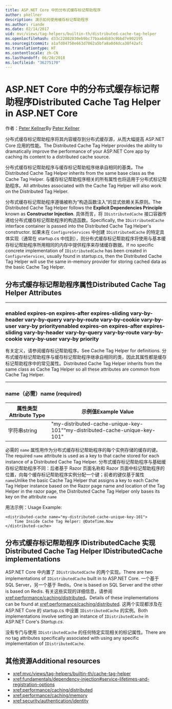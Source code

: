 ```yaml
---
title: ASP.NET Core 中的分布式缓存标记帮助程序
author: pkellner
description: 演示如何使用缓存标记帮助程序
ms.author: riande
ms.date: 02/14/2017
uid: mvc/views/tag-helpers/builtin-th/distributed-cache-tag-helper
ms.openlocfilehash: d33c22802030eb9bc77baa64b83c9bbd7e902195
ms.sourcegitcommit: a1afd04758e663d7062a5bfa8a0d4dca38f42afc
ms.translationtype: HT
ms.contentlocale: zh-CN
ms.lasthandoff: 06/20/2018
ms.locfileid: "36275170"
---
```

# <a name="distributed-cache-tag-helper-in-aspnet-core"></a><span data-ttu-id="23429-103">ASP.NET Core 中的分布式缓存标记帮助程序</span><span class="sxs-lookup"><span data-stu-id="23429-103">Distributed Cache Tag Helper in ASP.NET Core</span></span>

<span data-ttu-id="23429-104">作者：[Peter Kellner](http://peterkellner.net)</span><span class="sxs-lookup"><span data-stu-id="23429-104">By [Peter Kellner](http://peterkellner.net)</span></span> 

<span data-ttu-id="23429-105">分布式缓存标记帮助程序将其内容缓存到分布式缓存源，从而大幅提高 ASP.NET Core 应用的性能。</span><span class="sxs-lookup"><span data-stu-id="23429-105">The Distributed Cache Tag Helper provides the ability to dramatically improve the performance of your ASP.NET Core app by caching its content to a distributed cache source.</span></span>

<span data-ttu-id="23429-106">分布式缓存标记帮助程序与缓存标记帮助程序继承自相同的基类。</span><span class="sxs-lookup"><span data-stu-id="23429-106">The Distributed Cache Tag Helper inherits from the same base class as the Cache Tag Helper.</span></span> <span data-ttu-id="23429-107">与缓存标记帮助程序相关的所有属性也将适用于分布式标记帮助程序。</span><span class="sxs-lookup"><span data-stu-id="23429-107">All attributes associated with the Cache Tag Helper will also work on the Distributed Tag Helper.</span></span>

<span data-ttu-id="23429-108">分布式缓存标记帮助程序遵循被称为“构造函数注入”的显式依赖关系原则。</span><span class="sxs-lookup"><span data-stu-id="23429-108">The Distributed Cache Tag Helper follows the **Explicit Dependencies Principle** known as **Constructor Injection**.</span></span> <span data-ttu-id="23429-109">具体而言，将 `IDistributedCache` 接口容器传递给分布式缓存标记帮助程序的构造函数。</span><span class="sxs-lookup"><span data-stu-id="23429-109">Specifically, the `IDistributedCache` interface container is passed into the Distributed Cache Tag Helper's constructor.</span></span> <span data-ttu-id="23429-110">如果未在 `ConfigureServices` 中创建 `IDistributedCache` 的特定具体实现（通常在 startup.cs 中找到），则分布式缓存标记帮助程序将使用与基本缓存标记帮助程序所用相同的内存中提供程序来存储缓存数据。</span><span class="sxs-lookup"><span data-stu-id="23429-110">If no specific concrete implementation of `IDistributedCache` has been created in `ConfigureServices`, usually found in startup.cs, then the Distributed Cache Tag Helper will use the same in-memory provider for storing cached data as the basic Cache Tag Helper.</span></span>

## <a name="distributed-cache-tag-helper-attributes"></a><span data-ttu-id="23429-111">分布式缓存标记帮助程序属性</span><span class="sxs-lookup"><span data-stu-id="23429-111">Distributed Cache Tag Helper Attributes</span></span>

- - -

### <a name="enabled-expires-on-expires-after-expires-sliding-vary-by-header-vary-by-query-vary-by-route-vary-by-cookie-vary-by-user-vary-by-priority"></a><span data-ttu-id="23429-112">enabled expires-on expires-after expires-sliding vary-by-header vary-by-query vary-by-route vary-by-cookie vary-by-user vary-by priority</span><span class="sxs-lookup"><span data-stu-id="23429-112">enabled expires-on expires-after expires-sliding vary-by-header vary-by-query vary-by-route vary-by-cookie vary-by-user vary-by priority</span></span>

<span data-ttu-id="23429-113">有关定义，请参阅缓存标记帮助程序。</span><span class="sxs-lookup"><span data-stu-id="23429-113">See Cache Tag Helper for definitions.</span></span> <span data-ttu-id="23429-114">分布式缓存标记帮助程序与缓存标记帮助程序继承自相同的类，因此其属性都是缓存标记帮助程序中的常见属性。</span><span class="sxs-lookup"><span data-stu-id="23429-114">Distributed Cache Tag Helper inherits from the same class as Cache Tag Helper so all these attributes are common from Cache Tag Helper.</span></span>

- - -

### <a name="name-required"></a><span data-ttu-id="23429-115">name（必需）</span><span class="sxs-lookup"><span data-stu-id="23429-115">name (required)</span></span>

| <span data-ttu-id="23429-116">属性类型</span><span class="sxs-lookup"><span data-stu-id="23429-116">Attribute Type</span></span>    | <span data-ttu-id="23429-117">示例值</span><span class="sxs-lookup"><span data-stu-id="23429-117">Example Value</span></span>     |
|----------------   |----------------   |
| <span data-ttu-id="23429-118">字符串</span><span class="sxs-lookup"><span data-stu-id="23429-118">string</span></span>    | <span data-ttu-id="23429-119">"my-distributed-cache-unique-key-101"</span><span class="sxs-lookup"><span data-stu-id="23429-119">"my-distributed-cache-unique-key-101"</span></span>     |

<span data-ttu-id="23429-120">必需的 `name` 属性用作为分布式缓存标记帮助程序的每个实例存储的缓存的键。</span><span class="sxs-lookup"><span data-stu-id="23429-120">The required `name` attribute is used as a key to that cache stored for each instance of a Distributed Cache Tag Helper.</span></span> <span data-ttu-id="23429-121">分布式缓存标记帮助程序与基础缓存标记帮助程序不同：后者基于 Razor 页面名称和 Razor 页面中标记帮助程序的位置，向每个缓存标记帮助程序实例分配一个键；前者的键仅基于属性 `name`</span><span class="sxs-lookup"><span data-stu-id="23429-121">Unlike the basic Cache Tag Helper that assigns a key to each Cache Tag Helper instance based on the Razor page name and location of the Tag Helper in the razor page, the Distributed Cache Tag Helper only bases its key on the attribute `name`</span></span>

<span data-ttu-id="23429-122">用法示例：</span><span class="sxs-lookup"><span data-stu-id="23429-122">Usage Example:</span></span>

```cshtml
<distributed-cache name="my-distributed-cache-unique-key-101">
    Time Inside Cache Tag Helper: @DateTime.Now
</distributed-cache>
```

## <a name="distributed-cache-tag-helper-idistributedcache-implementations"></a><span data-ttu-id="23429-123">分布式缓存标记帮助程序 IDistributedCache 实现</span><span class="sxs-lookup"><span data-stu-id="23429-123">Distributed Cache Tag Helper IDistributedCache implementations</span></span>

<span data-ttu-id="23429-124">ASP.NET Core 中内置了 `IDistributedCache` 的两个实现。</span><span class="sxs-lookup"><span data-stu-id="23429-124">There are two implementations of `IDistributedCache` built in to ASP.NET Core.</span></span> <span data-ttu-id="23429-125">一个基于 SQL Server，另一个基于 Redis。</span><span class="sxs-lookup"><span data-stu-id="23429-125">One is based on SQL Server and the other is based on Redis.</span></span> <span data-ttu-id="23429-126">有关这些实现的详细信息，请参阅 <xref:performance/caching/distributed>。</span><span class="sxs-lookup"><span data-stu-id="23429-126">Details of these implementations can be found at <xref:performance/caching/distributed>.</span></span> <span data-ttu-id="23429-127">这两个实现都涉及在 ASP.NET Core 的 startup.cs 中设置 `IDistributedCache` 的实例。</span><span class="sxs-lookup"><span data-stu-id="23429-127">Both implementations involve setting an instance of `IDistributedCache` in ASP.NET Core's *Startup.cs*.</span></span>

<span data-ttu-id="23429-128">没有专门与使用 `IDistributedCache` 的任何特定实现相关的标记属性。</span><span class="sxs-lookup"><span data-stu-id="23429-128">There are no tag attributes specifically associated with using any specific implementation of `IDistributedCache`.</span></span>

## <a name="additional-resources"></a><span data-ttu-id="23429-129">其他资源</span><span class="sxs-lookup"><span data-stu-id="23429-129">Additional resources</span></span>

* <xref:mvc/views/tag-helpers/builtin-th/cache-tag-helper>
* <xref:fundamentals/dependency-injection#service-lifetimes-and-registration-options>
* <xref:performance/caching/distributed>
* <xref:performance/caching/memory>
* <xref:security/authentication/identity>
